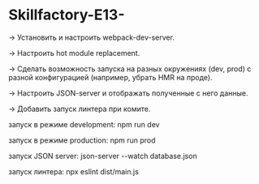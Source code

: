 # Skillfactory-E13-

-> Установить и настроить webpack-dev-server.

-> Настроить hot module replacement.

-> Сделать возможность запуска на разных окружениях (dev, prod) c разной конфигурацией (например, убрать HMR на проде).

-> Настроить JSON-server и отображать полученные с него данные.

-> Добавить запуск линтера при комите.





запуск в режиме  development: npm run dev

запуск в режиме production: npm run prod

запуск JSON server: json-server --watch database.json

запуск линтера: npx eslint dist/main.js
